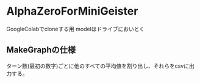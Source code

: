 # AlphaZeroForMiniGeister

GoogleColabでcloneする用
modelはドライブにおいとく


## MakeGraphの仕様
ターン数(最初の数字)ごとに他のすべての平均値を割り出し、それらをcsvに出力する。

